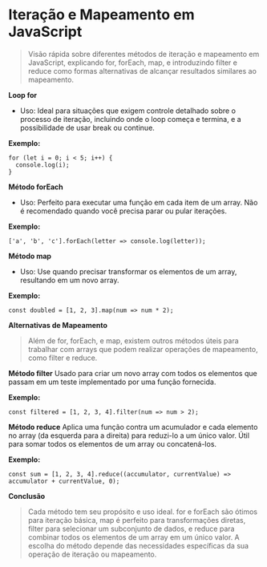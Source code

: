 # Iteração e Mapeamento em JavaScript
> Visão rápida sobre diferentes métodos de iteração e mapeamento em JavaScript, explicando for, forEach, map, e introduzindo filter e reduce como formas alternativas de alcançar resultados similares ao mapeamento.

**Loop for**

- Uso:
Ideal para situações que exigem controle detalhado sobre o processo de iteração, incluindo onde o loop começa e termina, e a possibilidade de usar break ou continue.

**Exemplo:**
```
for (let i = 0; i < 5; i++) {
  console.log(i);
}
```

**Método forEach**
- Uso:
Perfeito para executar uma função em cada item de um array. Não é recomendado quando você precisa parar ou pular iterações.

**Exemplo:**
```
['a', 'b', 'c'].forEach(letter => console.log(letter));
```

**Método map**
- Uso:
Use quando precisar transformar os elementos de um array, resultando em um novo array.

**Exemplo:**
```
const doubled = [1, 2, 3].map(num => num * 2);
```

**Alternativas de Mapeamento**
> Além de for, forEach, e map, existem outros métodos úteis para trabalhar com arrays que podem realizar operações de mapeamento, como filter e reduce.

**Método filter**
Usado para criar um novo array com todos os elementos que passam em um teste implementado por uma função fornecida.

**Exemplo:**
```
const filtered = [1, 2, 3, 4].filter(num => num > 2);
```

**Método reduce**
Aplica uma função contra um acumulador e cada elemento no array (da esquerda para a direita) para reduzi-lo a um único valor. Útil para somar todos os elementos de um array ou concatená-los.

**Exemplo:**
```
const sum = [1, 2, 3, 4].reduce((accumulator, currentValue) => accumulator + currentValue, 0);
```

**Conclusão**
> Cada método tem seu propósito e uso ideal. for e forEach são ótimos para iteração básica, map é perfeito para transformações diretas, filter para selecionar um subconjunto de dados, e reduce para combinar todos os elementos de um array em um único valor. A escolha do método depende das necessidades específicas da sua operação de iteração ou mapeamento.
